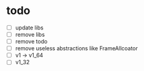 # todo

- [ ] update libs
- [ ] remove libs
- [ ] remove todo
- [ ] remove useless abstractions like FrameAllcoator
- [ ] v1 -> v1_64
- [ ] v1_32
